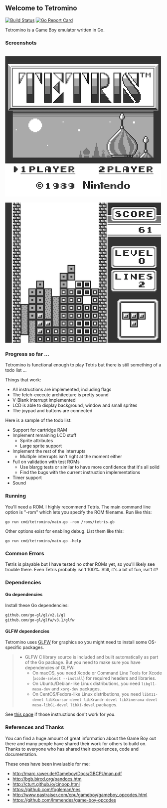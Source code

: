 ## Welcome to Tetromino

[![Build Status](https://travis-ci.org/scottyw/tetromino.svg?branch=master)](https://travis-ci.org/scottyw/tetromino) [![Go Report Card](https://goreportcard.com/badge/github.com/scottyw/tetromino)](https://goreportcard.com/report/github.com/scottyw/tetromino)

Tetromino is a Game Boy emulator written in Go.

### Screenshots

&nbsp;&nbsp;&nbsp;&nbsp;&nbsp;&nbsp;&nbsp;&nbsp;![Tetris home screen](screenshots/tetris-home.png)&nbsp;&nbsp;&nbsp;&nbsp;&nbsp;&nbsp;&nbsp;&nbsp;![Tetris mid-game](screenshots/tetris-game.png)

### Progress so far ...

Tetromino is functional enough to play Tetris but there is still something of a todo list ...

Things that work:

* All instructions are implemented, including flags
* The fetch-execute architecture is pretty sound
* V-Blank interrupt implemented
* LCD is able to display background, window and small sprites
* The joypad and buttons are connected

Here is a sample of the todo list:

* Support for cartridge RAM
* Implement remaining LCD stuff
    * Sprite attributes
    * Large sprite support
* Implement the rest of the interrupts
    * Multiple interrupts isn't right at the moment either
* Full on validation with test ROMs
    * Use blargg tests or similar to have more confidence that it's all solid
    * Find the bugs with the current instruction implementations
* Timer support
* Sound

### Running

You'll need a ROM. I highly recommend Tetris. The main command line option is "-rom" which lets you specify the ROM filename. Run like this:

    go run cmd/tetromino/main.go -rom /roms/tetris.gb

Other options exist for enabling debug. List them like this:

    go run cmd/tetromino/main.go -help

### Common Errors

Tetris is playable but I have tested no other ROMs yet, so you'll likely see trouble there. Even Tetris probably isn't 100%. Still, it's a bit of fun, isn't it?

### Dependencies

#### Go dependencies

Install these Go dependencies:

    github.com/go-gl/gl/v2.1/gl
    github.com/go-gl/glfw/v3.1/glfw

#### GLFW dependencies

Tetromino uses [GLFW](http://www.glfw.org) for graphics so you might need to install some OS-specific packages.

> * GLFW C library source is included and built automatically as part of the Go package. But you need to make sure you have dependencies of GLFW:
> 	* On macOS, you need Xcode or Command Line Tools for Xcode (`xcode-select --install`) for required headers and libraries.
> 	* On Ubuntu/Debian-like Linux distributions, you need `libgl1-mesa-dev` and `xorg-dev` packages.
> 	* On CentOS/Fedora-like Linux distributions, you need `libX11-devel libXcursor-devel libXrandr-devel libXinerama-devel mesa-libGL-devel libXi-devel` packages.

See [this page](https://github.com/go-gl/glfw) if those instructions don't work for you.

### References and Thanks

You can find a huge amount of great information about the Game Boy out there and many people have shared their work for others to build on. Thanks to everyone who has shared their experiences, code and documentation.

These ones have been invaluable for me:
* http://marc.rawer.de/Gameboy/Docs/GBCPUman.pdf
* http://bgb.bircd.org/pandocs.htm
* http://cturt.github.io/cinoop.html
* https://github.com/fogleman/nes
* http://www.pastraiser.com/cpu/gameboy/gameboy_opcodes.html
* https://github.com/lmmendes/game-boy-opcodes
